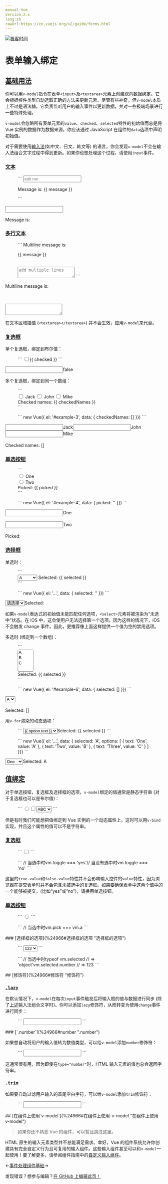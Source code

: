 ```yaml
---
manual:Vue
version:2.x
lang:zh
rawUrl:https://cn.vuejs.org/v2/guide/forms.html
---
```


[![极客时间](%24789.gif "")](%24797      "")

# 表单输入绑定

## [基础用法](%24966#基础用法 "基础用法")<a name="基础用法"></a>


你可以用`v-model`指令在表单`<input>`及`<textarea>`元素上创建双向数据绑定。它会根据控件类型自动选取正确的方法来更新元素。尽管有些神奇，但`v-model`本质上不过是语法糖。它负责监听用户的输入事件以更新数据，并对一些极端场景进行一些特殊处理。



`v-model`会忽略所有表单元素的`value`、`checked`、`selected`特性的初始值而总是将 Vue 实例的数据作为数据来源。你应该通过 JavaScript 在组件的`data`选项中声明初始值。



对于需要使用[输入法](%25211      "")(如中文、日文、韩文等) 的语言，你会发现`v-model`不会在输入法组合文字过程中得到更新。如果你也想处理这个过程，请使用`input`事件。


### [文本](%24966#文本 "文本")<a name="文本"></a>
<figure>```
<input v-model="message" placeholder="edit me"><p>Message is: {{ message }}</p>
``` 

</figure><input></input>

Message is:



### [多行文本](%24966#多行文本 "多行文本")<a name="多行文本"></a>
<figure>```
<span>Multiline message is:</span><p style="white-space: pre-line;">{{ message }}</p><br><textarea v-model="message" placeholder="add multiple lines"></textarea>
``` 

</figure>Multiline message is:



<br></br><textarea></textarea>


在文本区域插值 (`<textarea></textarea>`) 并不会生效，应用`v-model`来代替。


### [复选框](%24966#复选框 "复选框")<a name="复选框"></a>


单个复选框，绑定到布尔值：

<figure>```
<input type="checkbox" id="checkbox" v-model="checked"><label for="checkbox">{{ checked }}</label>
``` 

</figure><input></input><label>false</label>


多个复选框，绑定到同一个数组：

<figure>```
<div id='example-3'>  <input type="checkbox" id="jack" value="Jack" v-model="checkedNames">  <label for="jack">Jack</label>  <input type="checkbox" id="john" value="John" v-model="checkedNames">  <label for="john">John</label>  <input type="checkbox" id="mike" value="Mike" v-model="checkedNames">  <label for="mike">Mike</label>  <br>  <span>Checked names: {{ checkedNames }}</span></div>
``` 

</figure><figure>```
new Vue({  el: '#example-3',  data: {    checkedNames: []  }})
``` 

</figure><input></input><label>Jack</label><input></input><label>John</label><input></input><label>Mike</label><br></br>Checked names: []

### [单选按钮](%24966#单选按钮 "单选按钮")<a name="单选按钮"></a>
<figure>```
<div id="example-4">  <input type="radio" id="one" value="One" v-model="picked">  <label for="one">One</label>  <br>  <input type="radio" id="two" value="Two" v-model="picked">  <label for="two">Two</label>  <br>  <span>Picked: {{ picked }}</span></div>
``` 

</figure><figure>```
new Vue({  el: '#example-4',  data: {    picked: ''  }})
``` 

</figure><input></input><label>One</label><br></br><input></input><label>Two</label><br></br>Picked:

### [选择框](%24966#选择框 "选择框")<a name="选择框"></a>


单选时：

<figure>```
<div id="example-5">  <select v-model="selected">    <option disabled value="">请选择</option>    <option>A</option>    <option>B</option>    <option>C</option>  </select>  <span>Selected: {{ selected }}</span></div>
``` 

</figure><figure>```
new Vue({  el: '...',  data: {    selected: ''  }})
``` 

</figure><select><option>请选择</option><option>A</option><option>B</option><option>C</option></select>Selected:


如果`v-model`表达式的初始值未能匹配任何选项，`<select>`元素将被渲染为“未选中”状态。在 iOS 中，这会使用户无法选择第一个选项。因为这样的情况下，iOS 不会触发 change 事件。因此，更推荐像上面这样提供一个值为空的禁用选项。



多选时 (绑定到一个数组)：

<figure>```
<div id="example-6">  <select v-model="selected" multiple style="width: 50px;">    <option>A</option>    <option>B</option>    <option>C</option>  </select>  <br>  <span>Selected: {{ selected }}</span></div>
``` 

</figure><figure>```
new Vue({  el: '#example-6',  data: {    selected: []  }})
``` 

</figure><select><option>A</option><option>B</option><option>C</option></select><br></br>Selected: []


用`v-for`渲染的动态选项：

<figure>```
<select v-model="selected">  <option v-for="option in options" v-bind:value="option.value">    {{ option.text }}  </option></select><span>Selected: {{ selected }}</span>
``` 

</figure><figure>```
new Vue({  el: '...',  data: {    selected: 'A',    options: [      { text: 'One', value: 'A' },      { text: 'Two', value: 'B' },      { text: 'Three', value: 'C' }    ]  }})
``` 

</figure><select><option>One</option><option>Two</option><option>Three</option></select>Selected: A

## [值绑定](%24966#值绑定 "值绑定")<a name="值绑定"></a>


对于单选按钮，复选框及选择框的选项，`v-model`绑定的值通常是静态字符串 (对于复选框也可以是布尔值)：

<figure>```
<!-- 当选中时，`picked` 为字符串 "a" --><input type="radio" v-model="picked" value="a"><!-- `toggle` 为 true 或 false --><input type="checkbox" v-model="toggle"><!-- 当选中第一个选项时，`selected` 为字符串 "abc" --><select v-model="selected">  <option value="abc">ABC</option></select>
``` 

</figure>

但是有时我们可能想把值绑定到 Vue 实例的一个动态属性上，这时可以用`v-bind`实现，并且这个属性的值可以不是字符串。


### [复选框](%24966#复选框-1 "复选框")<a name="复选框-1"></a>
<figure>```
<input  type="checkbox"  v-model="toggle"  true-value="yes"  false-value="no">
``` 

</figure><figure>```
// 当选中时vm.toggle === 'yes'// 当没有选中时vm.toggle === 'no'
``` 

</figure>

这里的`true-value`和`false-value`特性并不会影响输入控件的`value`特性，因为浏览器在提交表单时并不会包含未被选中的复选框。如果要确保表单中这两个值中的一个能够被提交，(比如“yes”或“no”)，请换用单选按钮。


### [单选按钮](%24966#单选按钮-1 "单选按钮")<a name="单选按钮-1"></a>
<figure>```
<input type="radio" v-model="pick" v-bind:value="a">
``` 

</figure><figure>```
// 当选中时vm.pick === vm.a
``` 

</figure>
### [选择框的选项](%24966#选择框的选项 "选择框的选项")<a name="选择框的选项"></a>
<figure>```
<select v-model="selected">    <!-- 内联对象字面量 -->  <option v-bind:value="{ number: 123 }">123</option></select>
``` 

</figure><figure>```
// 当选中时typeof vm.selected // => 'object'vm.selected.number // => 123
``` 

</figure>
## [修饰符](%24966#修饰符 "修饰符")<a name="修饰符"></a>

### [`.lazy`](%24966#lazy ".lazy")<a name="lazy"></a>


在默认情况下，`v-model`在每次`input`事件触发后将输入框的值与数据进行同步 (除了[上述](%25223      "")输入法组合文字时)。你可以添加`lazy`修饰符，从而转变为使用`change`事件进行同步：

<figure>```
<!-- 在“change”时而非“input”时更新 --><input v-model.lazy="msg" >
``` 

</figure>
### [`.number`](%24966#number ".number")<a name="number"></a>


如果想自动将用户的输入值转为数值类型，可以给`v-model`添加`number`修饰符：

<figure>```
<input v-model.number="age" type="number">
``` 

</figure>

这通常很有用，因为即使在`type="number"`时，HTML 输入元素的值也总会返回字符串。


### [`.trim`](%24966#trim ".trim")<a name="trim"></a>


如果要自动过滤用户输入的首尾空白字符，可以给`v-model`添加`trim`修饰符：

<figure>```
<input v-model.trim="msg">
``` 

</figure>
## [在组件上使用`v-model`](%24966#在组件上使用-v-model "在组件上使用 v-model")<a name="在组件上使用-v-model"></a>
<blockquote>

如果你还不熟悉 Vue 的组件，可以暂且跳过这里。

</blockquote>

HTML 原生的输入元素类型并不总能满足需求。幸好，Vue 的组件系统允许你创建具有完全自定义行为且可复用的输入组件。这些输入组件甚至可以和`v-model`一起使用！要了解更多，请参阅组件指南中的[自定义输入组件](%24818#在组件上使用-v-model "")。

←[事件处理](%25227      "")[组件基础](%24818      "")→

发现错误？想参与编辑？[在 GitHub 上编辑此页！](%25228      "")

